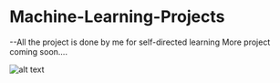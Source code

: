 # Machine-Learning-Projects

--All the project is done by me for self-directed learning
More project coming soon....

![alt text](https://ospreydata.com/wp-content/uploads/AI-vs-ML-vs-Deep-Learning.png)
